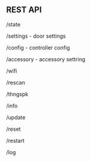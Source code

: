 ## REST API

/state

/settings  - door settings

/config    - controller config

/accessory - accessory settring

/wifi

/rescan

/thngspk

/info

/update

/reset

/restart

/log

